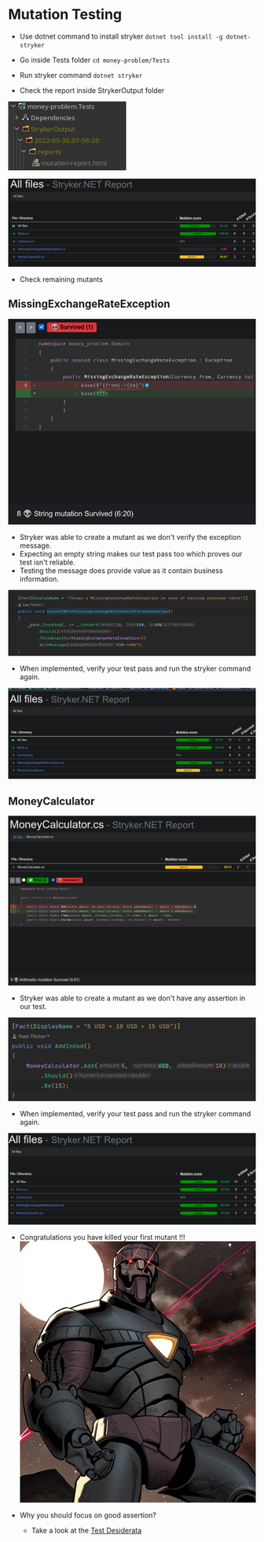 # Mutation Testing

- Use dotnet command to install stryker
`dotnet tool install -g dotnet-stryker`

- Go inside Tests folder
`cd money-problem/Tests`

- Run stryker command
`dotnet stryker`

- Check the report inside StrykerOutput folder

![Stryker Report Location](img/StrykerReportLocation.png)

![Stryker Report](img/StrykerReport.png)

- Check remaining mutants

## MissingExchangeRateException

![Mutant](img/MutantMissingExchangeRateException.png)

- Stryker was able to create a mutant as we don't verify the exception message. 
- Expecting an empty string makes our test pass too which proves our test isn't reliable.
- Testing the message does provide value as it contain business information.

![Code Fix](img/MutantMissingExchangeRateExceptionCodeFix.png)

- When implemented, verify your test pass and run the stryker command again.

![Stryker Report Fixed](img/MutantMissingExchangeRateExceptionFixed.png)

## MoneyCalculator

![Mutant](img/MutantMoneyCalculator.png)

- Stryker was able to create a mutant as we don't have any assertion in our test.

![Code Fix](img/MutantMoneyCalculatorCodeFix.png)

- When implemented, verify your test pass and run the stryker command again.

![Stryker Report Fixed](img/MutantMoneyCalculatorFixed.png)

- Congratulations you have killed your first mutant !!!
![sentinel](img/sentinel-x-men.jpg)

- Why you should focus on good assertion?
	- Take a look at the [Test Desiderata](https://kentbeck.github.io/TestDesiderata/)
